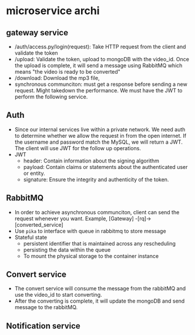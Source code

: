 # microservice archi

## gateway service
- /auth/access.py/login(request): Take HTTP request from the client and validate the token 
- /upload: Validate the token, upload to mongoDB with the video_id. Once the upload is complete, it will send a message using RabbitMQ which means "the video is ready to be converted"
- /download: Download the mp3 file, 
- synchronous communciton: must get a response before sending a new request. Might takedown the performance. We must have the JWT to perform the following service.

## Auth 
- Since our internal services live within a private network. We need auth to determine whether we allow the request in from the open internet. If the username and password match the MySQL, we will return a JWT. The client will use JWT for the follow up operations.
- JWT
    - header: Contain information about the signing algorithm
    - payload: Contain claims or statements about the authenticated user or entity.
    - signature: Ensure the integrity and authenticity of the token.

## RabbitMQ
- In order to achieve asynchronous communciton, client can send the request whenever you want. Example, [Gateway] -[rq]->[converted_service]
- Use `pika` to interface with queue in rabbitmq to store message 
- Stateful state
    - persistent identifier that is maintained across any rescheduling
    - persisting the data within the queue
    - To mount the physical storage to the container instance 

## Convert service
- The convert service will consume the message from the rabbitMQ and use the video_id to start converting.
- After the converting is complete, it will update the mongoDB and send message to the rabbitMQ.


## Notification service






